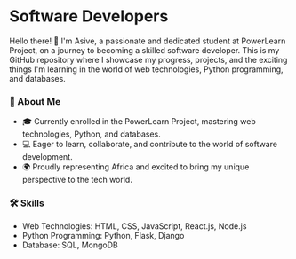 <h1>Software Developers</h1>

Hello there! 👋 I'm Asive, a passionate and dedicated student at PowerLearn Project, on a journey to becoming a skilled software developer. This is my GitHub repository where I showcase my progress, projects, and the exciting things I'm learning in the world of web technologies, Python programming, and databases.

<h3>🚀 About Me</h3>
<ul>
  <li>🎓 Currently enrolled in the PowerLearn Project, mastering web technologies, Python, and databases.</li>
  <li>💻 Eager to learn, collaborate, and contribute to the world of software development.</li>
  <li>🌍 Proudly representing Africa and excited to bring my unique perspective to the tech world.</li>
</ul>

<h3>🛠️ Skills</h3>
<ul>
  <li>Web Technologies: HTML, CSS, JavaScript, React.js, Node.js</li>
  <li>Python Programming: Python, Flask, Django</li>
  <li>Database: SQL, MongoDB</li>
</ul>

